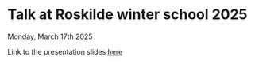 # Talk at Roskilde winter school 2025
Monday, March 17th 2025


Link to the presentation slides [here](https://julaluehring.github.io/2025-roskilde/)

